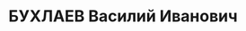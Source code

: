 ---
title: БУХЛАЕВ Василий Иванович
description: "Род. в 1887, член ВКП(б). Проживал: г. Орск. Прораб Никельстрой \n \
  \ Приговор: ВК ВС СССР, 04.02.1938 – ВМН. \n  Реабилитирован 03.08.1957"
---